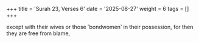 +++
title = 'Surah 23, Verses 6'
date = '2025-08-27'
weight = 6
tags = []
+++

except with their wives or those ˹bondwomen˺ in their possession, for then they are free from blame,